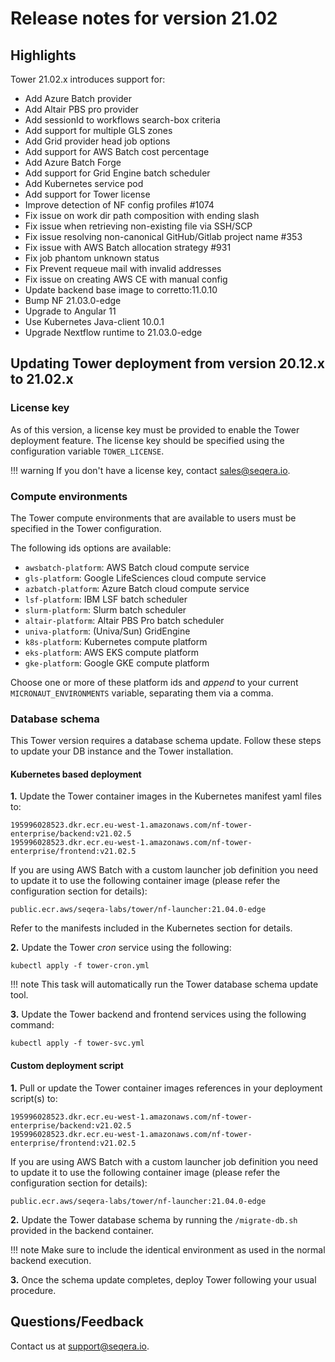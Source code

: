 
# Release notes for version 21.02 

## Highlights 

Tower 21.02.x introduces support for:

- Add Azure Batch provider 
- Add Altair PBS pro provider 
- Add sessionId to workflows search-box criteria
- Add support for multiple GLS zones
- Add Grid provider head job options 
- Add support for AWS Batch cost percentage 
- Add Azure Batch Forge
- Add support for Grid Engine batch scheduler 
- Add Kubernetes service pod 
- Add support for Tower license 
- Improve detection of NF config profiles #1074
- Fix issue on work dir path composition with ending slash
- Fix issue when retrieving non-existing file via SSH/SCP 
- Fix issue resolving non-canonical GitHub/Gitlab project name #353
- Fix issue with AWS Batch allocation strategy #931
- Fix job phantom unknown status
- Fix Prevent requeue mail with invalid addresses
- Fix issue on creating AWS CE with manual config
- Update backend base image to corretto:11.0.10
- Bump NF 21.03.0-edge
- Upgrade to Angular 11
- Use Kubernetes Java-client 10.0.1 
- Upgrade Nextflow runtime to 21.03.0-edge

## Updating Tower deployment from version 20.12.x to 21.02.x

### License key 

As of this version, a license key must be provided to enable the Tower 
deployment feature. The license key should be specified using the configuration 
variable `TOWER_LICENSE`. 

!!! warning
    If you don't have a license key, contact sales@seqera.io. 

### Compute environments

The Tower compute environments that are available 
to users must be specified in the Tower configuration.

The following ids options are available: 

 - `awsbatch-platform`: AWS Batch cloud compute service
 - `gls-platform`: Google LifeSciences cloud compute service
 - `azbatch-platform`: Azure Batch cloud compute service 
 - `lsf-platform`: IBM LSF batch scheduler 
 - `slurm-platform`: Slurm batch scheduler
 - `altair-platform`: Altair PBS Pro batch scheduler
 - `univa-platform`: (Univa/Sun) GridEngine 
 - `k8s-platform`: Kubernetes compute platform
 - `eks-platform`: AWS EKS compute platform
 - `gke-platform`: Google GKE compute platform

Choose one or more of these platform ids and *append* to your current `MICRONAUT_ENVIRONMENTS` variable, separating them via a comma.

### Database schema

This Tower version requires a database schema update. Follow these steps 
to update your DB instance and the Tower installation. 

#### Kubernetes based deployment 

**1.** Update the Tower container images in the Kubernetes manifest yaml files to: 

```
195996028523.dkr.ecr.eu-west-1.amazonaws.com/nf-tower-enterprise/backend:v21.02.5
195996028523.dkr.ecr.eu-west-1.amazonaws.com/nf-tower-enterprise/frontend:v21.02.5
```

If you are using AWS Batch with a custom launcher job definition you need to update it to use the following container image (please refer the configuration section for details): 

```
public.ecr.aws/seqera-labs/tower/nf-launcher:21.04.0-edge
```


Refer to the manifests included in the Kubernetes section for details. 

**2.** Update the Tower *cron* service using the following: 

```
kubectl apply -f tower-cron.yml
```

!!! note
    This task will automatically run the Tower database schema update tool. 

**3.** Update the Tower backend and frontend services using the following command: 

```
kubectl apply -f tower-svc.yml
```

#### Custom deployment script
  
**1.** Pull or update the Tower container images references in your deployment script(s) to:

```
195996028523.dkr.ecr.eu-west-1.amazonaws.com/nf-tower-enterprise/backend:v21.02.5
195996028523.dkr.ecr.eu-west-1.amazonaws.com/nf-tower-enterprise/frontend:v21.02.5
```


If you are using AWS Batch with a custom launcher job definition you need to update it to use the following container image (please refer the configuration section for details): 


```
public.ecr.aws/seqera-labs/tower/nf-launcher:21.04.0-edge
```

 
**2.** Update the Tower database schema by running the `/migrate-db.sh` provided in the 
 backend container. 
 
!!! note
    Make sure to include the identical environment as used in the normal backend execution. 
 
**3.** Once the schema update completes, deploy Tower following your usual procedure. 



## Questions/Feedback

Contact us at [support@seqera.io](mailto:support@seqera.io). 